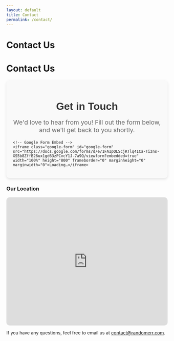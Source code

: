 ```yaml
---
layout: default
title: Contact
permalink: /contact/
---
```


# Contact Us



<main>
  <h1 id="contact-us">Contact Us</h1>

  <div class="form-container">
    <h2>Get in Touch</h2>
    <p class="form-description">We'd love to hear from you! Fill out the form below, and we'll get back to you shortly.</p>

    <!-- Google Form Embed -->
    <iframe class="google-form" id="google-form" src="https://docs.google.com/forms/d/e/1FAIpQLScjRTlq41Ca-Tizns-XS5b8ZffB26ux1gd63zPCvcY1J-7a9Q/viewform?embedded=true" width="100%" height="800" frameborder="0" marginheight="0" marginwidth="0">Loading…</iframe>
  </div>

  <div class="google-map-container">
    <h3>Our Location</h3>
    <iframe id="google-map" class="google-map" src="https://www.google.com/maps/embed/v1/place?key=AIzaSyCNCmAGyN4bJYu5qeLgbASzZafm-M5TA_o&amp;language=en&amp;zoom=16&amp;q=942%20Meldon%20Ave%20Donora%2C%20PA%2015033" allowfullscreen="" title="Location on map"></iframe>
  </div>

  <div class="contact-email">
    <p>If you have any questions, feel free to email us at <a href="mailto:contact@randomerr.com">contact@randomerr.com</a>.</p>
  </div>



  <style>
    /* Container for the form */
    .form-container {
      max-width: 800px;
      margin: 0 auto;
      padding: 20px;
      background-color: #f9f9f9;
      border-radius: 10px;
      box-shadow: 0 4px 8px rgba(0, 0, 0, 0.1);
    }

    /* Form heading */
    .form-container h2 {
      font-family: 'Arial', sans-serif;
      font-size: 2rem;
      color: #333;
      text-align: center;
      margin-bottom: 10px;
    }

    /* Description text */
    .form-description {
      font-size: 1.2rem;
      color: #666;
      text-align: center;
      margin-bottom: 20px;
    }

    /* Styling the embedded Google Form iframe */
    .google-form {
      width: 100%;
      height: calc(100vh - 300px); /* Dynamically adjust height based on viewport */
      border: none;
      border-radius: 10px;
    }

    /* Styling for the map */
    .google-map-container {
      margin-top: 20px;
    }

    .google-map {
      width: 100%;
      height: 400px;
      border: none;
      border-radius: 10px;
    }

    /* Responsive adjustments */
    @media (max-width: 768px) {
      .form-container {
        padding: 15px;
      }

      .form-container h2 {
        font-size: 1.5rem;
      }

      .form-description {
        font-size: 1rem;
      }

      .google-form {
        height: calc(100vh - 250px); /* Adjust height for smaller screens */
      }
    }
  </style>

  <script>
    // Adjust iframe height dynamically
    function adjustIframeHeight() {
      const iframe = document.getElementById('google-form');
      const formContainer = document.querySelector('.form-container');
      const headerHeight = document.getElementById('contact-us').offsetHeight;
      const availableHeight = window.innerHeight - formContainer.offsetTop - headerHeight - 20; // 20px for margin

      iframe.style.height = `${availableHeight}px`;
    }

    window.addEventListener('resize', adjustIframeHeight);
    window.addEventListener('load', adjustIframeHeight);
  </script>
</main>
